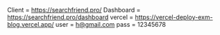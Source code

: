 Client = https://searchfriend.pro/
Dashboard = https://searchfriend.pro/dashboard
vercel = https://vercel-deploy-exm-blog.vercel.app/
user = h@gmail.com
pass = 12345678
